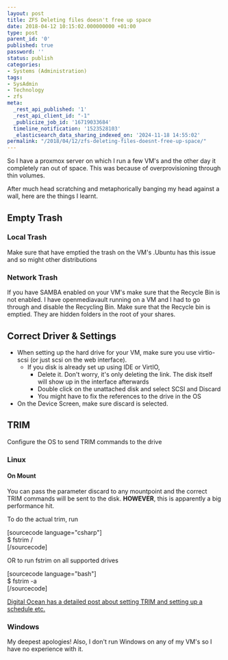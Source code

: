 ```yaml
---
layout: post
title: ZFS Deleting files doesn't free up space
date: 2018-04-12 10:15:02.000000000 +01:00
type: post
parent_id: '0'
published: true
password: ''
status: publish
categories:
- Systems (Administration)
tags:
- SysAdmin
- Technology
- zfs
meta:
  _rest_api_published: '1'
  _rest_api_client_id: "-1"
  _publicize_job_id: '16719033684'
  timeline_notification: '1523528103'
  _elasticsearch_data_sharing_indexed_on: '2024-11-18 14:55:02'
permalink: "/2018/04/12/zfs-deleting-files-doesnt-free-up-space/"
---
```


So I have a proxmox server on which I run a few VM\'s and the other day
it completely ran out of space. This was because of overprovisioning
through thin volumes.

After much head scratching and metaphorically banging my head against a
wall, here are the things I learnt.

## Empty Trash

### Local Trash

Make sure that have emptied the trash on the VM\'s .Ubuntu has this
issue and so might other distributions

### Network Trash

If you have SAMBA enabled on your VM\'s make sure that the Recycle Bin
is not enabled. I have openmediavault running on a VM and I had to go
through and disable the Recycling Bin. Make sure that the Recycle bin is
emptied. They are hidden folders in the root of your shares.

## Correct Driver & Settings

-   When setting up the hard drive for your VM, make sure you use
    virtio-scsi (or just scsi on the web interface).
    -   If you disk is already set up using IDE or VirtIO,
        -   Delete it. Don\'t worry, it\'s only deleting the link. The
            disk itself will show up in the interface afterwards
        -   Double click on the unattached disk and select SCSI and
            Discard
        -   You might have to fix the references to the drive in the OS
-   On the Device Screen, make sure discard is selected.

## TRIM

Configure the OS to send TRIM commands to the drive

### Linux

#### On Mount

You can pass the parameter discard to any mountpoint and the correct
TRIM commands will be sent to the disk. **HOWEVER**, this is apparently
a big performance hit.

To do the actual trim, run

\[sourcecode language=\"csharp\"\]\
\$ fstrim /\
\[/sourcecode\]

OR to run fstrim on all supported drives

\[sourcecode language=\"bash\"\]\
\$ fstrim -a\
\[/sourcecode\]

[Digital Ocean has a detailed post about setting TRIM and setting up a
schedule
etc.](https://www.digitalocean.com/community/tutorials/how-to-configure-periodic-trim-for-ssd-storage-on-linux-servers)

### Windows

My deepest apologies! Also, I don\'t run Windows on any of my VM\'s so I
have no experience with it.
